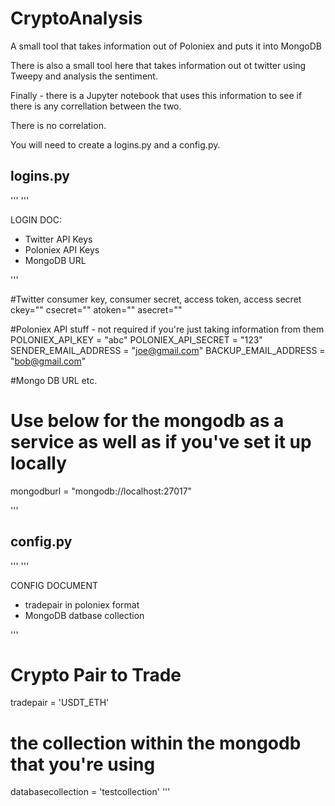 # CryptoAnalysis 

A small tool that takes information out of Poloniex and puts it into MongoDB

There is also a small tool here that takes information out ot twitter using Tweepy and analysis the sentiment. 

Finally - there is a Jupyter notebook that uses this information to see if there is any correllation between the two.

There is no correlation.

You will need to create a logins.py and a config.py.


## logins.py
'''
'''

LOGIN DOC:
* Twitter API Keys
* Poloniex API Keys
* MongoDB URL

'''


#Twitter consumer key, consumer secret, access token, access secret
ckey=""
csecret=""
atoken=""
asecret=""

#Poloniex API stuff - not required if you're just taking information from them
POLONIEX_API_KEY = "abc"
POLONIEX_API_SECRET = "123"
SENDER_EMAIL_ADDRESS = "joe@gmail.com"
BACKUP_EMAIL_ADDRESS = "bob@gmail.com"

#Mongo DB URL etc.
# Use below for the mongodb as a service as well as if you've set it up locally
mongodburl = "mongodb://localhost:27017"




'''


## config.py
'''
'''

CONFIG DOCUMENT
* tradepair in poloniex format
* MongoDB datbase collection

'''


# Crypto Pair to Trade
tradepair = 'USDT_ETH'
# the collection within the mongodb that you're using
databasecollection = 'testcollection'
'''

